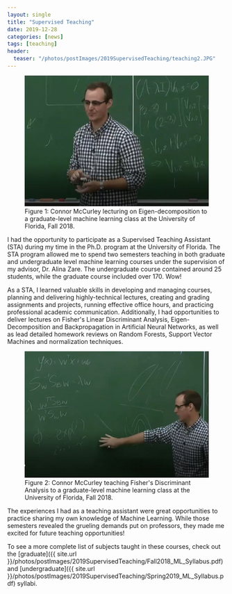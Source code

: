 ```yaml
---
layout: single
title: "Supervised Teaching"
date: 2019-12-28
categories: [news]
tags: [teaching]
header:
  teaser: "/photos/postImages/2019SupervisedTeaching/teaching2.JPG"
---
```


<figure>
    <a href="/photos/postImages/2019SupervisedTeaching/teaching2.JPG"><img src="/photos/postImages/2019SupervisedTeaching/teaching2.JPG"></a>
    <figcaption>Figure 1: Connor McCurley lecturing on Eigen-decomposition to a graduate-level machine learning class at the University of Florida, Fall 2018.</figcaption>
</figure>

I had the opportunity to participate as a Supervised Teaching Assistant (STA) during my time in the Ph.D. program at the University of Florida. The STA program allowed me to spend two semesters teaching in both graduate and undergraduate level machine learning courses under the supervision of my advisor, Dr. Alina Zare. The undergraduate course contained around 25 students, while the graduate course included over 170.  Wow! 

As a STA, I learned valuable skills in developing and managing courses, planning and delivering highly-technical lectures, creating and grading assignments and projects, running effective office hours, and practicing professional academic communication.
Additionally, I had opportunities to deliver lectures on Fisher's Linear Discriminant Analysis, Eigen-Decomposition and Backpropagation in Artificial Neural Networks, as well as lead detailed homework reviews on Random Forests, Support Vector Machines and normalization techniques.

<figure>
    <a href="/photos/postImages/2019SupervisedTeaching/teaching1.JPG"><img src="/photos/postImages/2019SupervisedTeaching/teaching1.JPG"></a>
    <figcaption>Figure 2: Connor McCurley teaching Fisher's Discriminant Analysis to a graduate-level machine learning class at the University of Florida, Fall 2018.</figcaption>
</figure>

The experiences I had as a teaching assistant were great opportunities to practice sharing my own knowledge of Machine Learning.  While those semesters revealed the grueling demands put on professors, they made me excited for future teaching opportunities! 

To see a more complete list of subjects taught in these courses, check out the [graduate]({{ site.url }}/photos/postImages/2019SupervisedTeaching/Fall2018_ML_Syllabus.pdf) and [undergraduate]({{ site.url }}/photos/postImages/2019SupervisedTeaching/Spring2019_ML_Syllabus.pdf) syllabi. 




